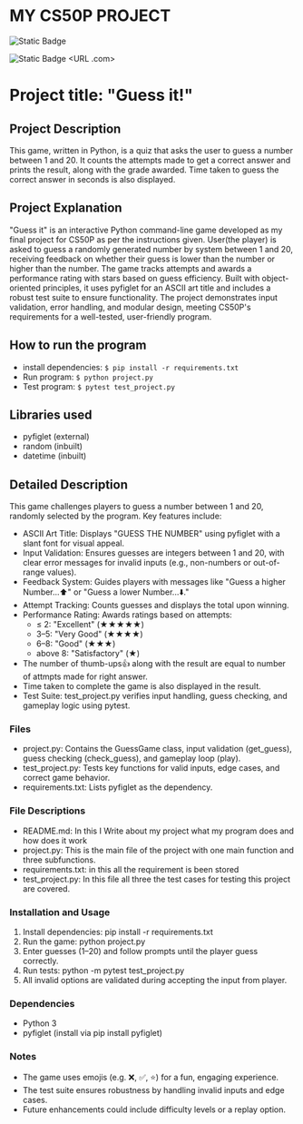 # MY CS50P PROJECT
![Static Badge](https://img.shields.io/badge/My_Name%3A-Shailesh_Ramteke-blue)

![Static Badge](https://img.shields.io/badge/Link_For-YouTube-blue)   <URL .com>
# Project title: "Guess it!"

## Project Description
This game, written in Python, is a quiz that asks the user to guess a number between 1 and 20. It counts the attempts made to get a correct answer and prints the result, along with the grade awarded. Time taken to guess the correct answer in seconds is also displayed.

## Project Explanation
"Guess it" is an interactive Python command-line game developed as my final project for CS50P as per the instructions given. User(the player) is asked to guess a randomly generated number by system between 1 and 20, receiving feedback on whether their guess is lower than the number  or higher than the number. The game tracks attempts and awards a performance rating with stars based on guess efficiency. Built with object-oriented principles, it uses pyfiglet for an ASCII art title and includes a robust test suite to ensure functionality. The project demonstrates input validation, error handling, and modular design, meeting CS50P's requirements for a well-tested, user-friendly program.

## How to run the program
- install dependencies: `$ pip install -r requirements.txt`
- Run program: `$ python project.py`
- Test program: `$ pytest test_project.py`

## Libraries used 
- pyfiglet (external)
- random   (inbuilt)
- datetime (inbuilt)


## Detailed Description
This game challenges players to guess a number between 1 and 20, randomly selected by the program. Key features include:

- ASCII Art Title: Displays "GUESS THE NUMBER" using pyfiglet with a slant font for visual appeal.
- Input Validation: Ensures guesses are integers between 1 and 20, with clear error messages for invalid inputs (e.g., non-numbers or out-of-range values).
- Feedback System: Guides players with messages like "Guess a higher Number...⬆️" or "Guess a lower Number...⬇️."
- Attempt Tracking: Counts guesses and displays the total upon winning.
- Performance Rating: Awards ratings based on attempts:
  - ≤ 2: "Excellent" (★★★★★)
  - 3–5: "Very Good" (★★★★)
  - 6–8: "Good" (★★★)
  - above 8: "Satisfactory" (★)
- The number of thumb-ups👍 along with the result are equal to number of attmpts made for right  answer.
- Time taken to complete the game is also displayed in the result. 
- Test Suite: test_project.py verifies input handling, guess checking, and gameplay logic using pytest.

### Files
- project.py: Contains the GuessGame class, input validation (get_guess), guess checking (check_guess), and gameplay loop (play).
- test_project.py: Tests key functions for valid inputs, edge cases, and correct game behavior.
- requirements.txt: Lists pyfiglet as the dependency.

### File Descriptions

- README.md: In this I Write about my project what my program does and how does it work 
- project.py: This is the main file of the project with one main function and three subfunctions.
- requirements.txt: in this all the requirement is been stored
- test_project.py: In this file all three the test cases for testing this project are covered. 

### Installation and Usage
1. Install dependencies: pip install -r requirements.txt
2. Run the game: python project.py
3. Enter guesses (1–20) and follow prompts until the player guess correctly.
4. Run tests: python -m pytest test_project.py
5. All invalid options are validated during accepting the input from player.

### Dependencies
- Python 3
- pyfiglet (install via pip install pyfiglet)

### Notes
- The game uses emojis (e.g. ❌, ✅, ⭐) for a fun, engaging experience.
- The test suite ensures robustness by handling invalid inputs and edge cases.
- Future enhancements could include difficulty levels or a replay option.


